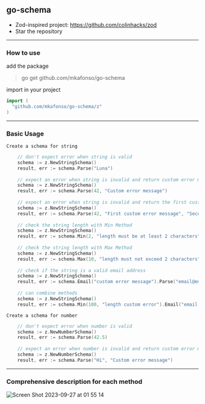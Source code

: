 ## go-schema

- Zod-inspired project: https://github.com/colinhacks/zod
- Star the repository

---

### How to use

add the package

> go get github.com/mkafonso/go-schema

import in your project

```go
import (
  "github.com/mkafonso/go-schema/z"
)
```

--- 

### Basic Usage

`Create a schema for string`

```go
    // don't expect error when string is valid
    schema := z.NewStringSchema()
    result, err := schema.Parse("Luna")
    
    // expect an error when string is invalid and return custom error message
    schema := z.NewStringSchema()
    result, err := schema.Parse(42, "Custom error message")
    
    // expect an error when string is invalid and return the first custom error message
    schema := z.NewStringSchema()
    result, err := schema.Parse(42, "First custom error message", "Second custom error message")
    
    // check the string length with Min Method
    schema := z.NewStringSchema()
    result, err := schema.Min(2, "length must be at least 2 characters").Parse("Luna")
    
    // check the string length with Max Method
    schema := z.NewStringSchema()
    result, err := schema.Max(10, "length must not exceed 2 characters").Parse("Luna")
    
    // check if the string is a valid email address
    schema := z.NewStringSchema()
    result, err := schema.Email("custom error message").Parse("email@email.com")
    
    // can combine methods
    schema := z.NewStringSchema()
    result, err := schema.Min(100, "length custom error").Email("email error message").Parse("me@there.com")

```

`Create a schema for number`

```go
    // don't expect error when number is valid
    schema := z.NewNumberSchema()
    result, err := schema.Parse(42.5)
    
    // expect an error when number is invalid and return custom error message
    schema := z.NewNumberSchema()
    result, err := schema.Parse("Hi", "Custom error message")
```

---

### Comprehensive description for each method

![Screen Shot 2023-09-27 at 01 55 14](https://github.com/mkafonso/go-schema/assets/73212666/17e90457-3585-4dfd-8a43-37aec816ce60)


